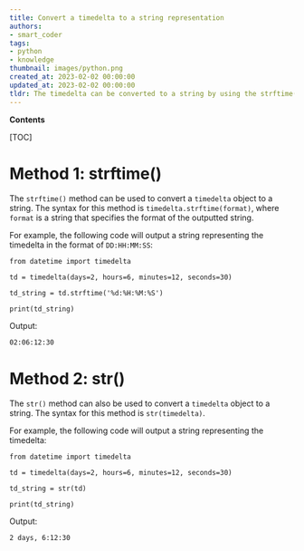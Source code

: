 ```yaml
---
title: Convert a timedelta to a string representation
authors:
- smart_coder
tags:
- python
- knowledge
thumbnail: images/python.png
created_at: 2023-02-02 00:00:00
updated_at: 2023-02-02 00:00:00
tldr: The timedelta can be converted to a string by using the strftime() method.
---
```


**Contents**

[TOC]

# Method 1: strftime()
The `strftime()` method can be used to convert a `timedelta` object to a string. The syntax for this method is `timedelta.strftime(format)`, where `format` is a string that specifies the format of the outputted string. 

For example, the following code will output a string representing the timedelta in the format of `DD:HH:MM:SS`:

```
from datetime import timedelta

td = timedelta(days=2, hours=6, minutes=12, seconds=30)

td_string = td.strftime('%d:%H:%M:%S')

print(td_string)
```

Output:

```
02:06:12:30
```

# Method 2: str()
The `str()` method can also be used to convert a `timedelta` object to a string. The syntax for this method is `str(timedelta)`. 

For example, the following code will output a string representing the timedelta:

```
from datetime import timedelta

td = timedelta(days=2, hours=6, minutes=12, seconds=30)

td_string = str(td)

print(td_string)
```

Output:

```
2 days, 6:12:30
```
